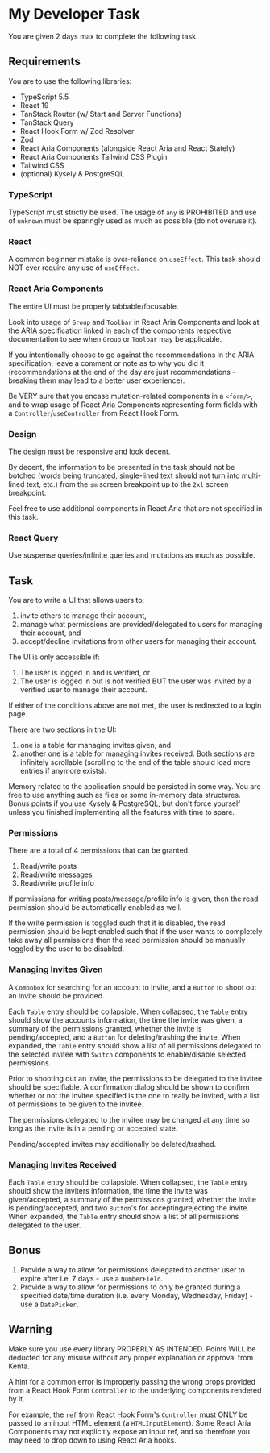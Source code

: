 # My Developer Task
You are given 2 days max to complete the following task.
## Requirements
You are to use the following libraries:
- TypeScript 5.5
- React 19
- TanStack Router (w/ Start and Server Functions)
- TanStack Query
- React Hook Form w/ Zod Resolver
- Zod
- React Aria Components (alongside React Aria and React Stately)
- React Aria Components Tailwind CSS Plugin
- Tailwind CSS
- (optional) Kysely & PostgreSQL
### TypeScript
TypeScript must strictly be used. The usage of `any` is PROHIBITED and use of `unknown` must be sparingly used as much as possible (do not overuse it).
### React
A common beginner mistake is over-reliance on `useEffect`. This task should NOT ever require any use of `useEffect`.
### React Aria Components
The entire UI must be properly tabbable/focusable.

Look into usage of `Group` and `Toolbar` in React Aria Components and look at the ARIA specification linked in each of the components respective documentation to see when `Group` or `Toolbar` may be applicable.

If you intentionally choose to go against the recommendations in the ARIA specification, leave a comment or note as to why you did it (recommendations at the end of the day are just recommendations - breaking them may lead to a better user experience).

Be VERY sure that you encase mutation-related components in a `<form/>`, and to wrap usage of React Aria Components representing form fields with a `Controller`/`useController` from React Hook Form.
### Design
The design must be responsive and look decent.

By decent, the information to be presented in the task should not be botched (words being truncated, single-lined text should not turn into multi-lined text, etc.) from the `sm` screen breakpoint up to the `2xl` screen breakpoint.

Feel free to use additional components in React Aria that are not specified in this task.
### React Query
Use suspense queries/infinite queries and mutations as much as possible.
## Task
You are to write a UI that allows users to:
1. invite others to manage their account,
2. manage what permissions are provided/delegated to users for managing their account, and
3. accept/decline invitations from other users for managing their account.

The UI is only accessible if:
1. The user is logged in and is verified, or
2. The user is logged in but is not verified BUT the user was invited by a verified user to manage their account.

If either of the conditions above are not met, the user is redirected to a login page.

There are two sections in the UI:
1. one is a table for managing invites given, and
2. another one is a table for managing invites received. Both sections are infinitely scrollable (scrolling to the end of the table should load more entries if anymore exists).

Memory related to the application should be persisted in some way. You are free to use anything such as files or some in-memory data structures. Bonus points if you use Kysely & PostgreSQL, but don't force yourself unless you finished implementing all the features with time to spare.
### Permissions
There are a total of 4 permissions that can be granted.
1. Read/write posts
2. Read/write messages
3. Read/write profile info

If permissions for writing posts/message/profile info is given, then the read permission should be automatically enabled as well.

If the write permission is toggled such that it is disabled, the read permission should be kept enabled such that if the user wants to completely take away all permissions then the read permission should be manually toggled by the user to be disabled.
### Managing Invites Given
A `Combobox` for searching for an account to invite, and a `Button` to shoot out an invite should be provided.

Each `Table` entry should be collapsible. When collapsed, the `Table` entry should show the accounts information, the time the invite was given, a summary of the permissions granted, whether the invite is pending/accepted, and a `Button` for deleting/trashing the invite. When expanded, the `Table` entry should show a list of all permissions delegated to the selected invitee with `Switch` components to enable/disable selected permissions.

Prior to shooting out an invite, the permissions to be delegated to the invitee should be specifiable. A confirmation dialog should be shown to confirm whether or not the invitee specified is the one to really be invited, with a list of permissions to be given to the invitee. 

The permissions delegated to the invitee may be changed at any time so long as the invite is in a pending or accepted state.

Pending/accepted invites may additionally be deleted/trashed.
### Managing Invites Received
Each `Table` entry should be collapsible. When collapsed, the `Table` entry should show the inviters information, the time the invite was given/accepted, a summary of the permissions granted, whether the invite is pending/accepted, and two `Button`'s for accepting/rejecting the invite. When expanded, the `Table` entry should show a list of all permissions delegated to the user.
## Bonus
1. Provide a way to allow for permissions delegated to another user to expire after i.e. 7 days - use a `NumberField`.
2. Provide a way to allow for permissions to only be granted during a specified date/time duration (i.e. every Monday, Wednesday, Friday) - use a `DatePicker`.
## Warning
Make sure you use every library PROPERLY AS INTENDED. Points WILL be deducted for any misuse without any proper explanation or approval from Kenta.

A hint for a common error is improperly passing the wrong props provided from a React Hook Form `Controller` to the underlying components rendered by it.

For example, the `ref` from React Hook Form's `Controller` must ONLY be passed to an input HTML element (a `HTMLInputElement`). Some React Aria Components may not explicitly expose an input ref, and so therefore you may need to drop down to using React Aria hooks.
